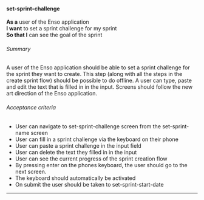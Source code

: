 #### set-sprint-challenge
**As a** user of the Enso application <br />
**I want** to set a sprint challenge for my sprint <br />
**So that I** can see the goal of the sprint

###### Summary
A user of the Enso application should be able to set a sprint challenge for the sprint they want to create. This step (along with all the steps in the create sprint flow) should be possible to do offline. A user can type, paste and edit the text that is filled in in the input. Screens should follow the new art direction of the Enso application.

###### Acceptance criteria
- User can navigate to set-sprint-challenge screen from the set-sprint-name screen
- User can fill in a sprint challenge via the keyboard on their phone
- User can paste a sprint challenge in the input field
- User can delete the text they filled in in the input
- User can see the current progress of the sprint creation flow
- By pressing enter on the phones keyboard, the user should go to the next screen.
- The keyboard should automatically be activated
- On submit the user should be taken to set-sprint-start-date

---
